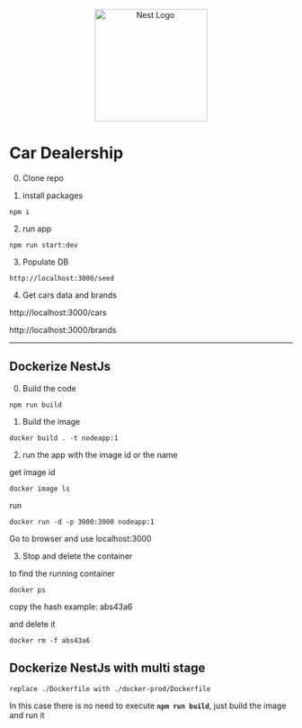 <p align="center">
  <a href="http://nestjs.com/" target="blank"><img src="https://nestjs.com/img/logo-small.svg" width="200" alt="Nest Logo" /></a>
</p>

# Car Dealership

0. Clone repo

1. install packages
```
npm i
```

2. run app
```
npm run start:dev
```

3. Populate DB
```
http://localhost:3000/seed
```

4. Get cars data and brands

http://localhost:3000/cars

http://localhost:3000/brands

---

## Dockerize NestJs

0. Build the code

```
npm run build
```

1. Build the image

```
docker build . -t nodeapp:1
```

2. run the app with the image id or the name

  get image id
```
docker image ls
```
run 
```
docker run -d -p 3000:3000 nodeapp:1
```

Go to browser and use localhost:3000

3. Stop and delete the container

to find the running container
```
docker ps 
```
copy the hash example: abs43a6

and delete it

```
docker rm -f abs43a6
```


## Dockerize NestJs with multi stage
```
replace ./Dockerfile with ./docker-prod/Dockerfile
```

In this case there is no need to execute __`npm run build`__, just build the image and run it
